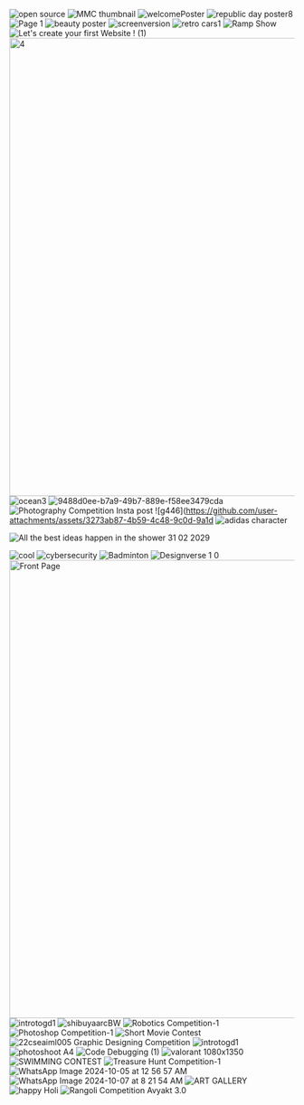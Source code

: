 ![open source](https://github.com/user-attachments/assets/2eac7fa8-4c16-45e8-849c-108794a73aaa)
![MMC thumbnail](https://github.com/user-attachments/assets/94425035-1884-4046-84c5-66b5f60c7735)
![welcomePoster](https://github.com/user-attachments/assets/7b59dce7-d555-4a4d-81f9-2a68e1fe2c4e)
![republic day poster8](https://github.com/user-attachments/assets/03286b1f-017c-4844-acff-a8e351979a91)
![Page 1](https://github.com/user-attachments/assets/763f4cba-46ab-4231-be03-c827cefe0d94)
![beauty poster](https://github.com/user-attachments/assets/149d98b6-ffec-45e1-99ea-e1b8f6860c98)
![screenversion](https://github.com/user-attachments/assets/b7a504e6-dd35-4212-9fae-282c32f87ee7)
![retro cars1](https://github.com/user-attachments/assets/270728e2-d31e-45eb-8d96-da0ac3350fb3)
![Ramp Show](https://github.com/user-attachments/assets/f9b252d8-eba9-4c81-8a3d-2e979cf9d1c3)
![Let's create your first Website ! (1)](https://github.com/user-attachments/assets/4ea3fbbf-cb1e-4fdf-a645-00275a832ea3)
<img width="810" alt="4" src="https://github.com/user-attachments/assets/b635364c-2cc0-49f1-961e-16d344eebd2d">
![ocean3](https://github.com/user-attachments/assets/a5dbfbe7-f17f-4a07-b801-0038f2fb1053)
![9488d0ee-b7a9-49b7-889e-f58ee3479cda](https://github.com/user-attachments/assets/57e23d80-4755-4a82-9407-5220bfd69a61)
![Photography Competition Insta post](https://github.com/user-attachments/assets/bf7a40d9-cce4-4c38-88c9-2d05752d6127)
![g446](https://github.com/user-attachments/assets/3273ab87-4b59-4c48-9c0d-9a1d
![adidas character](https://github.com/user-attachments/assets/5519dbc1-4924-47e0-9a04-be3abf050b01)
<!-- 361c5c3c) -->
![All the best ideas happen in the shower 31 02 2029](https://github.com/user-attachments/assets/0143318a-eac8-42e5-9eee-81cd645af1ed)

![cool](https://github.com/user-attachments/assets/b507f9d2-1137-48e4-bf65-7e35da642a5a)
![cybersecurity](https://github.com/user-attachments/assets/93aae3bb-a88d-4748-9b95-5c4185b0e026)
![Badminton](https://github.com/user-attachments/assets/07f632fc-743c-4d0a-951a-97a2df1c4454)
![Designverse 1 0](https://github.com/user-attachments/assets/3950970b-4644-4d95-8807-64fcd7f89351)
<img width="810" alt="Front Page" src="https://github.com/user-attachments/assets/72202704-b65f-4fdd-abfe-01406bd55c6b">
![introtogd1](https://github.com/user-attachments/assets/500526d3-1935-49c5-8224-865719c81270)
![shibuyaarcBW](https://github.com/user-attachments/assets/00609b2f-cc4b-4dbd-b187-a10c3cab4703)
![Robotics Competition-1](https://github.com/user-attachments/assets/d329d387-ed22-4073-8dee-1af53e0c6bb6)
![Photoshop Competition-1](https://github.com/user-attachments/assets/ba98a606-cb2b-47a0-86a7-1473c4773fe9)
![Short Movie Contest](https://github.com/user-attachments/assets/54d6d93a-3460-45f5-acfa-c8daa3d366a8)
![22cseaiml005 Graphic Designing Competition](https://github.com/user-attachments/assets/65efb6b2-49ca-4c72-bff2-5c34d09bdc9a)
![introtogd1](https://github.com/user-attachments/assets/7f24456a-d59e-4af2-9f59-cc0c70c1bd61)
![photoshoot A4](https://github.com/user-attachments/assets/b1cd5643-d8a6-4df8-8d09-c576c80e2fc4)
![Code Debugging (1)](https://github.com/user-attachments/assets/16c884ac-3613-4747-83c8-e520e01c37e5)
![valorant 1080x1350](https://github.com/user-attachments/assets/36363973-f12e-400e-90ec-9069822a12be)
![SWIMMING CONTEST](https://github.com/user-attachments/assets/2186f7a2-ab19-4290-a131-d230200bc3e6)
![Treasure Hunt Competition-1](https://github.com/user-attachments/assets/bc7a2c98-ecda-423a-a874-ae7bab3e14c0)
![WhatsApp Image 2024-10-05 at 12 56 57 AM](https://github.com/user-attachments/assets/de692425-d88f-4b27-a30b-734c83acc7cc)
![WhatsApp Image 2024-10-07 at 8 21 54 AM](https://github.com/user-attachments/assets/24b3beea-da2b-492f-824d-8a09479cb364)
![ART GALLERY](https://github.com/user-attachments/assets/fa565ef5-34ca-46c7-a205-483559384da2)
![happy Holi](https://github.com/user-attachments/assets/6bb5690c-00c0-47d5-8037-9cc51c705352)
![Rangoli Competition Avyakt 3.0](https://github.com/user-attachments/assets/2b5f6d8a-3661-4976-8e5d-f5e9917cbcd2)
